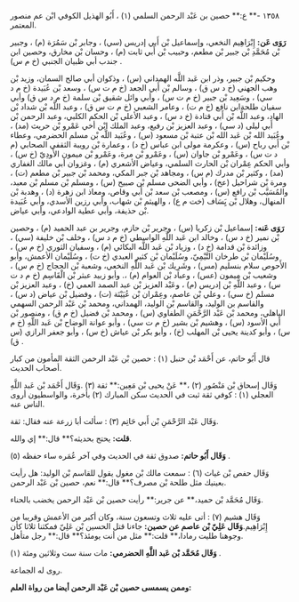 ١٣٥٨ -** ع:** حصين بن عَبْد الرحمن السلمي (١) ، أَبُو الهذيل الكوفي ابْن عم منصور المعتمر.

**رَوَى عَن:** إِبْرَاهِيم النخعي، وإسماعيل بْن أَبي إدريس (سي) ، وجابر بْن سَمُرَة (م) ، وجبير بْن مُحَمَّدِ بْن جبير بْن مطعم، وحبيب بْن أَبي ثابت (م) ، وحسان بْن مخارق، وحصين ابن جندب أبي ظبيان الجنبي (خ م س) .

وحكيم بْن جبير، وذر ابن عَبد اللَّه الهمداني (س) ، وذكوان أبي صالح السمان، وزيد بْن وهب الجهني (خ د س ق) ، وسالم بْن أَبي الجعد (خ م ت س) ، وسعد بْن عُبَيدة (خ م د سي) ، وسَعِيد بْن جبير (خ م ت س) ، وأبي وائل شقيق بْن سلمة (خ م د س ق) وأبي سفيان طلحةابن نافع (خ م ت) ، وعامر الشعبي (خ م ت س ق) ، وعبد اللَّه بْن شداد بْن الهاد، وعبد اللَّه بْن أَبي قتادة (خ د س) ، وعبد الأعلى بْن الحكم الكلبي، وعبد الرحمن بْن أَبي ليلى (د سي) ، وعبد العزيز بْن رفيع، وعبد الملك ابْن أخي عَمْرو بْن حريث (مد) ، وعُبَيد الله بْن عَبد الله بْن عتبة بْن مسعود (س) ، وعُبَيد اللَّه بْن مسلم الحضرمي، وعطاء بْن أَبي رباح (س) ، وعكرمة مولى ابن عباس (خ د) ، وعمارة بْن رويبة الثقفي الصحابي (م د ت س) ، وعَمْرو بْن جاوان (س) ، وعَمْرو بْن مرة، وعَمْرو بْن ميمون الأَودِيّ (خ س) ، وأبي الحكم عِمْران بْن الحارث السلمي، وعياض الأشعري (م) ، وغزوان أبي مالك الغفاري (مد) ، وكثير بْن مدرك (م س) ، ومجاهد بْن جبر المكي، ومحمد بْن جبير بْن مطعم (ت) ، ومرة بْن شراحيل (عخ) ، وأبي الضحى مسلم بْن صبيح (س) ، ومسلم بْن مسلم بْن معبد، والمُسَيَّب بْن رافع (س) ، ومصعب بْن سعد بْن أَبي وقاص، ومعاذ ابن زهرة (د) ، وهدبة بْن المنهال، وهلال بْن يَِسَاف (خت م ع) ، والهيثم بْن شهاب، وأبي رزين الأسدي، وأبي عُبَيدة بْن حذيفة، وأبي عطية الوادعي، وأبي عياض.

**رَوَى عَنه:** إسماعيل بْن زكريا (س) ، وجرير بْن حازم، وجرير بن عبد الحميد (م) ، وحصين بْن نمير (خ د س) ، وخالد ابن عَبد اللَّهِ الواسطي (خ م د س) ، وخلف بْن خليفة (سي) ، وزائدة بْن قدامة (خ د) ، وزياد بْن عَبد اللَّه البكائي (م) ، وسفيان الثوري (خ م س) ، وسُلَيْمان بْن طرخان التَّيْمِيّ، وسُلَيْمان بْن كثير العبدي (خ ت) ، وسُلَيْمان الأعمش، وأبو الأَحوص سلام بنسليم (مس) ، وشَرِيك بْن عَبد اللَّهِ النخعي، وشعبة بْن الحجاج (خ م س) ، وشعيب بْن ميمون (عس) ، وعباد بْن العوام (م) ،. وأبو زبيد عبثر بْن الْقَاسِم (خ م د ت س) ، وعبد اللَّهِ بْن إدريس (م) ، وعَبْد العزيز بْن عبد الصمد العمي (خ) ، وعبد العزيز بْن مسلم (خ سي) ، وعلي بْن عاصم، وعِمْران بْن عُيَيْنَة (ت) ، وفضيل بْن عياض (د س) ، والقاسم بن الوليد، والقاسم بْن الوليد، الهمداني، ومحمد بْن عَبْد الرحمن السهمي الباهلي، ومحمد بْن عَبْد الرَّحْمَنِ الطفاوي (س) ، ومحمد بْن فضيل (خ م ق) ، ومنصور بْن أَبي الأسود (س) ، وهشيم بْن بشير (خ م ت سي) ، وأبو عوانة الوضاح بْن عَبد اللَّهِ (خ م س) ، وأبو كدينة يحيى بْن المهلب (خ) ، وأبو بكر بْن عياش (خ س) ، وأبو جعفر الرازي (س ق) .

قال أَبُو حاتم، عن أَحْمَد بْن حنبل (١) : حصين بْن عَبْد الرحمن الثقة المأمون من كبار أصحاب الحديث.

وَقَال إسحاق بْن مَنْصُور (٢) ،** عَنْ يحيى بْن مَعِين:** ثقة (٣) .وَقَال أَحْمَد بْن عَبد اللَّهِ العجلي (١) : كوفي ثقة ثبت في الحديث سكن المبارك (٢) بأخرة، والواسطيون أروى الناس عنه.

وَقَال عَبْد الرَّحْمَنِ بْن أَبي حَاتِم (٣) : سألت أبا زرعة عنه فقال: ثقة.

**قلت:** يحتج بحديثه؟** قال:** إي والله.

**وَقَال أَبُو حاتم:** صدوق ثقة في الحديث وفي آخر عُمَره ساء حفظه (٥) .

وَقَال حفص بْن غياث (٦) : سمعت مالك بْن مغول يقول للقاسم بْن الوليد: هل رأيت بعينيك مثل طلحة بْن مصرف؟** قال:** نعم، حصين بْن عَبْد الرحمن.

وَقَال مُحَمَّد بْن حميد،** عن جرير:** رأيت حصين بْن عَبْد الرحمن يخضب بالحناء.

وَقَال هشيم (٧) : أتى عليه ثلاث وتسعون سنة، وكان أكبر من الأعمش وقريبا من إِبْرَاهِيم.**وَقَال عَلِيّ بْن عاصم عن حصين:** جاءنا قتل الحسين بْن عَلِيّ فمكثنا ثلاثا كأن وجوهنا طليت رمادا،** قلت:** مثل من أنت يومئذ؟** قال:** رجل متأهل.

**وَقَال مُحَمَّد بْن عَبد اللَّهِ الحضرمي:** مات سنة ست وثلاثين ومئة (١) .

روى له الجماعة.

**وممن يسمسى حصين بْن عَبْد الرحمن أيضا من رواة العلم:**
